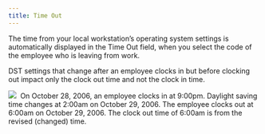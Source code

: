 ```yaml
---
title: Time Out
---
```



The time from your local workstation’s operating system settings is  automatically displayed in the Time Out field, when you select the code  of the employee who is leaving from work.


DST settings that change after an employee clocks in but before clocking  out impact only the clock out time and not the clock in time.


![]({{site.tc_baseurl}}/img/example.gif)  On  October 28, 2006, an employee clocks in at 9:00pm. Daylight saving time  changes at 2:00am on October 29, 2006. The employee clocks out at 6:00am  on October 29, 2006. The clock out time of 6:00am is from the revised  (changed) time.
